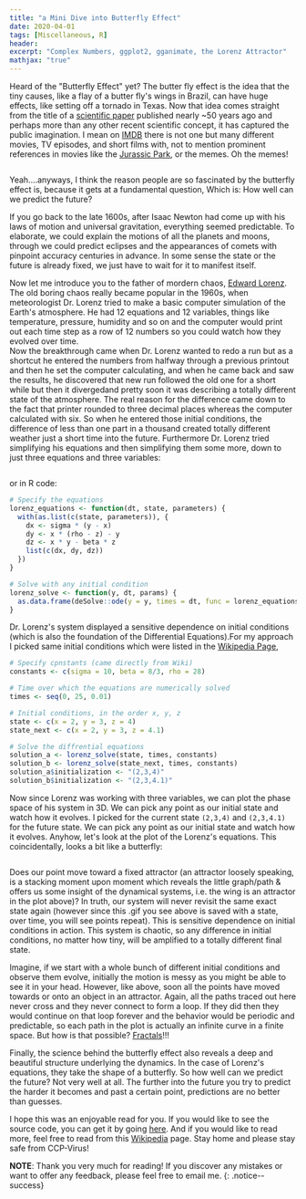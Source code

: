 ```yaml
---
title: "a Mini Dive into Butterfly Effect"
date: 2020-04-01
tags: [Miscellaneous, R]
header:
excerpt: "Complex Numbers, ggplot2, gganimate, the Lorenz Attractor"
mathjax: "true"
---
```

Heard of the "Butterfly Effect" yet? The butter fly effect is the idea that the tiny causes, like a flay of a butter fly's wings in Brazil, can have huge effects, like setting off a tornado in Texas. Now that idea comes straight from the title of a [scientific paper](http://www.scholarpedia.org/article/Butterfly_effect) published nearly ~50 years ago and perhaps more than any other recent scientific concept, it has captured the public imagination. I mean on [IMDB](https://www.imdb.com/find?q=butterfly%20effect&s=tt&ref_=fn_al_tt_mr) there is not one but many different movies, TV episodes, and short films with, not to mention prominent references in movies like the [Jurassic Park](https://www.youtube.com/watch?v=n-mpifTiPV4), or the memes. Oh the memes!     
   
<p align="center"> 
   <img src="{{ site.url }}{{ site.baseurl }}/images/lorenz/meme.png" alt="">
</p>
   
Yeah....anyways, I think the reason people are so fascinated by the butterfly effect is, because it gets at a fundamental question, Which is: How well can we predict the future?  

If you go back to the late 1600s, after Isaac Newton had come up with his laws of motion and universal gravitation, everything seemed predictable. To elaborate, we could explain the motions of all the planets and moons, through we could predict eclipses and the appearances of comets with pinpoint accuracy centuries in advance. In some sense the state or the future is already fixed, we just have to wait for it to manifest itself.      

Now let me introduce you to the father of mordern chaos, [Edward Lorenz](https://en.wikipedia.org/wiki/Edward_Norton_Lorenz). The old boring chaos really became popular in the 1960s, when meteorologist Dr. Lorenz tried to make a basic computer simulation of the Earth's atmosphere. He had 12 equations and 12 variables, things like temperature, pressure, humidity and so on and the computer would print out each time step as a row of 12 numbers so you could watch how they evolved over time.    
Now the breakthrough came when Dr. Lorenz wanted to redo a run but as a shortcut he entered the numbers from halfway through a previous printout and then he set the computer calculating, and when he came back and saw the results, he discovered that new run followed the old one for a short while but then it divergedand pretty soon it was describing a totally different state of the atmosphere. The real reason for the difference came down to the fact that printer rounded to three decimal places whereas the computer calculated with six. So when he entered those initial conditions, the difference of less than one part in a thousand created totally different weather just a short time into the future. Furthermore Dr. Lorenz tried simplifying his equations and then simplifying them some more, down to just three equations and three variables:      

<p align="center"> 
   <img src="{{ site.url }}{{ site.baseurl }}/images/lorenz/equations.png" alt="">
</p>

or in R code:
`````r
# Specify the equations
lorenz_equations <- function(dt, state, parameters) {
  with(as.list(c(state, parameters)), {
    dx <- sigma * (y - x)
    dy <- x * (rho - z) - y
    dz <- x * y - beta * z
    list(c(dx, dy, dz))
  })
}

# Solve with any initial condition
lorenz_solve <- function(y, dt, params) {
  as.data.frame(deSolve::ode(y = y, times = dt, func = lorenz_equations, parms = params, method = "ode45"))
}
`````
Dr. Lorenz's system displayed a sensitive dependence on initial conditions (which is also the foundation of the Differential Equations).For my approach I picked same initial conditions which were listed in the [Wikipedia Page](https://en.wikipedia.org/wiki/Lorenz_system),       

`````r
# Specify cpnstants (came directly from Wiki)
constants <- c(sigma = 10, beta = 8/3, rho = 28)

# Time over which the equations are numerically solved
times <- seq(0, 25, 0.01)

# Initial conditions, in the order x, y, z
state <- c(x = 2, y = 3, z = 4)
state_next <- c(x = 2, y = 3, z = 4.1)

# Solve the diffrential equations
solution_a <- lorenz_solve(state, times, constants)
solution_b <- lorenz_solve(state_next, times, constants)
solution_a$initialization <- "(2,3,4)"
solution_b$initialization <- "(2,3,4.1)"
`````
Now since Lorenz was working with three variables, we can plot the phase space of his system in 3D. We can pick any point as our initial state and watch how it evolves. I picked for the current state `(2,3,4)` and `(2,3,4.1)` for the future state. We can pick any point as our initial state and watch how it evolves. Anyhow, let's look at the plot of the Lorenz's equations. This coincidentally, looks a bit like a butterfly:     

<p align="center"> 
   <img src="{{ site.url }}{{ site.baseurl }}/images/coming_soon.png" alt="">
</p>

Does our point move toward a fixed attractor (an attractor loosely speaking, is a stacking moment upon moment which reveals the little graph/path & offers us some insight of the dynamical systems, i.e. the wing is an attractor in the plot above)? In truth, our system will never revisit the same exact state again (however since this .gif you see above is saved with a state, over time, you will see points repeat). This is sensitive dependence on initial conditions in action. This system is chaotic, so any difference in initial conditions, no matter how tiny, will be amplified to a totally different final state.      

Imagine, if we start with a whole bunch of different initial conditions and observe them evolve, initially the motion is messy as you might be able to see it in your head. However, like above, soon all the points have moved towards or onto an object in an attractor. Again, all the paths traced out here never cross and they never connect to form a loop. If they did then they would continue on that loop forever and the behavior would be periodic and predictable, so each path in the plot is actually an infinite curve in a finite space. But how is that possible? [Fractals](https://opendatasurgeon.github.io/mandelbrot/)!!!    

Finally, the science behind the butterfly effect also reveals a deep and beautiful structure underlying the dynamics. In the case of Lorenz's equations, they take the shape of a butterfly. So how well can we predict the future? Not very well at all. The further into the future you try to predict the harder it becomes and past a certain point, predictions are no better than guesses.    

I hope this was an enjoyable read for you. If you would like to see the source code, you can get it by going [here](https://github.com/opendatasurgeon/lorenzSystems_r). And if you would like to read more, feel free to read from this [Wikipedia](https://en.wikipedia.org/wiki/Lorenz_system) page. Stay home and please stay safe from CCP-Virus!     

**NOTE**: Thank you very much for reading! If you discover any mistakes or want to offer any feedback, please feel free to email me.
{: .notice--success}
